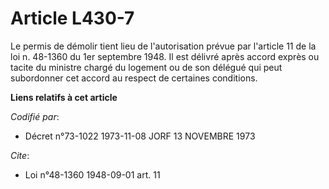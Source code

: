 # Article L430-7

Le permis de démolir tient lieu de l'autorisation prévue par l'article 11 de la loi n. 48-1360 du 1er septembre 1948. Il est
délivré après accord exprès ou tacite du ministre chargé du logement ou de son délégué qui peut subordonner cet accord au
respect de certaines conditions.

**Liens relatifs à cet article**

_Codifié par_:

  - Décret n°73-1022 1973-11-08 JORF 13 NOVEMBRE 1973

_Cite_:

  - Loi n°48-1360 1948-09-01 art. 11
